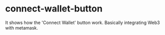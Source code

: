 # connect-wallet-button
It shows how the 'Connect Wallet' button work. Basically integrating Web3 with metamask.
